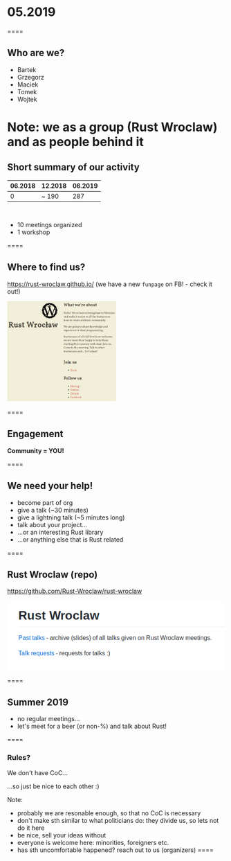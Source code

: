 # 05.2019
====

## Who are we?

* Bartek
* Grzegorz 
* Maciek
* Tomek
* Wojtek

Note:
we as a group (Rust Wroclaw)
and as people behind it
====

## Short summary of our activity

|06.2018 | 12.2018 | 06.2019 |
|--------|---------|---------|
| 0 |~ 190 | 287 |

<br>

* 10 meetings organized
* 1 workshop

====

## Where to find us?

https://rust-wroclaw.github.io/
(we have a new `funpage` on FB! - check it out!)

<img src="slides/rust-wroclaw-github.png" width="50%" height="50%"></img>

====

## Engagement

**Community = YOU!**

====

## We need your help!

* become part of org
* give a talk (~30 minutes)
* give a lightning talk (~5 minutes long)
* talk about your project...
* ...or an interesting Rust library
* ...or anything else that is Rust related

====

## Rust Wroclaw (repo)

https://github.com/Rust-Wroclaw/rust-wroclaw

<img src="slides/rust-wroclaw-repo.png"></img>

====

## Summer 2019

* no regular meetings...
* let's meet for a beer (or non-%) and talk about Rust!

====

### Rules?

We don't have CoC...

...so just be nice to each other :)

Note:
- probably we are resonable enough, so that no CoC is necessary
- don't make sth similar to what politicians do: they divide us, so lets not do it here
- be nice, sell your ideas without 
- everyone is welcome here: minorities, foreigners etc.
- has sth uncomfortable happened? reach out to us (organizers)
====
